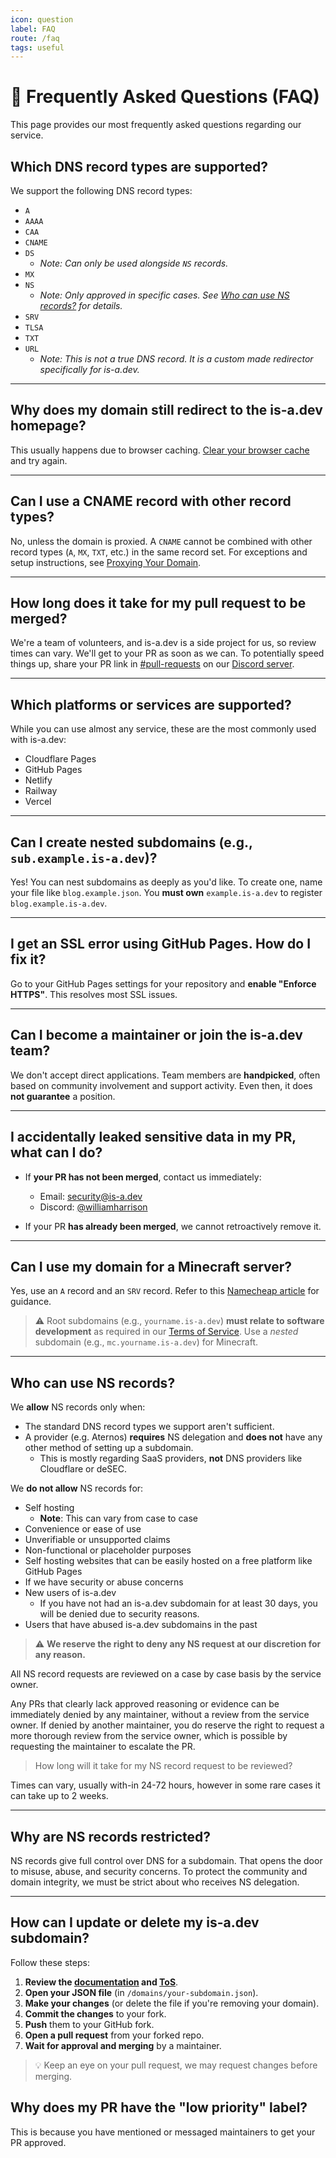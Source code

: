 ```yaml
---
icon: question
label: FAQ
route: /faq
tags: useful
---
```


# 📘 Frequently Asked Questions (FAQ)

This page provides our most frequently asked questions regarding our service.

## Which DNS record types are supported?

We support the following DNS record types:

* `A`
* `AAAA`
* `CAA`
* `CNAME`
* `DS`
  * *Note: Can only be used alongside `NS` records.*
* `MX`
* `NS`
  * *Note: Only approved in specific cases. See [Who can use NS records?](#who-can-use-ns-records) for details.*
* `SRV`
* `TLSA`
* `TXT`
* `URL`
  * *Note: This is not a true DNS record. It is a custom made redirector specifically for is-a.dev.*

---

## Why does my domain still redirect to the is-a.dev homepage?

This usually happens due to browser caching. [Clear your browser cache](https://support.google.com/accounts/answer/32050) and try again.

---

## Can I use a CNAME record with other record types?

No, unless the domain is proxied. A `CNAME` cannot be combined with other record types (`A`, `MX`, `TXT`, etc.) in the same record set. For exceptions and setup instructions, see [Proxying Your Domain](https://docs.is-a.dev/domain-structure/#proxied-optional).

---

## How long does it take for my pull request to be merged?

We're a team of volunteers, and is-a.dev is a side project for us, so review times can vary. We'll get to your PR as soon as we can. To potentially speed things up, share your PR link in [#pull-requests](https://discord.com/channels/830872854677422150/1130858271620726784) on our [Discord server](https://discord.gg/is-a-dev-830872854677422150).

---

## Which platforms or services are supported?

While you can use almost any service, these are the most commonly used with is-a.dev:

* Cloudflare Pages
* GitHub Pages
* Netlify
* Railway
* Vercel

---

## Can I create nested subdomains (e.g., `sub.example.is-a.dev`)?

Yes! You can nest subdomains as deeply as you'd like. To create one, name your file like `blog.example.json`. You **must own** `example.is-a.dev` to register `blog.example.is-a.dev`.

---

## I get an SSL error using GitHub Pages. How do I fix it?

Go to your GitHub Pages settings for your repository and **enable "Enforce HTTPS"**. This resolves most SSL issues.

---

## Can I become a maintainer or join the is-a.dev team?

We don't accept direct applications. Team members are **handpicked**, often based on community involvement and support activity. Even then, it does **not guarantee** a position.

---

## I accidentally leaked sensitive data in my PR, what can I do?

* If **your PR has not been merged**, contact us immediately:

  * Email: [security@is-a.dev](mailto:security@is-a.dev)
  * Discord: [@williamharrison](https://discord.com/users/853158265466257448)

* If your PR **has already been merged**, we cannot retroactively remove it.

---

## Can I use my domain for a Minecraft server?

Yes, use an `A` record and an `SRV` record.
Refer to this [Namecheap article](https://www.namecheap.com/support/knowledgebase/article.aspx/9765/2208/how-can-i-link-my-domain-name-to-a-minecraft-server) for guidance.

> ⚠️ Root subdomains (e.g., `yourname.is-a.dev`) **must relate to software development** as required in our [Terms of Service](https://is-a.dev/terms).
> Use a *nested* subdomain (e.g., `mc.yourname.is-a.dev`) for Minecraft.

---

## Who can use NS records?

We **allow** NS records only when:

* The standard DNS record types we support aren't sufficient.
* A provider (e.g. Aternos) **requires** NS delegation and **does not** have any other method of setting up a subdomain.
  * This is mostly regarding SaaS providers, **not** DNS providers like Cloudflare or deSEC.

We **do not allow** NS records for:

* Self hosting
  * **Note**: This can vary from case to case
* Convenience or ease of use
* Unverifiable or unsupported claims
* Non-functional or placeholder purposes
* Self hosting websites that can be easily hosted on a free platform like GitHub Pages
* If we have security or abuse concerns
* New users of is-a.dev
  * If you have not had an is-a.dev subdomain for at least 30 days, you will be denied due to security reasons.
* Users that have abused is-a.dev subdomains in the past

> ⚠️ **We reserve the right to deny any NS request at our discretion for any reason.**

All NS record requests are reviewed on a case by case basis by the service owner.

Any PRs that clearly lack approved reasoning or evidence can be immediately denied by any maintainer, without a review from the service owner.
If denied by another maintainer, you do reserve the right to request a more thorough review from the service owner, which is possible by requesting the maintainer to escalate the PR.

> How long will it take for my NS record request to be reviewed?

Times can vary, usually with-in 24-72 hours, however in some rare cases it can take up to 2 weeks.

---

## Why are NS records restricted?

NS records give full control over DNS for a subdomain. That opens the door to misuse, abuse, and security concerns. To protect the community and domain integrity, we must be strict about who receives NS delegation.

---

## How can I update or delete my is-a.dev subdomain?

Follow these steps:

1. **Review the [documentation](https://docs.is-a.dev) and [ToS](https://is-a.dev/terms)**.
2. **Open your JSON file** (in `/domains/your-subdomain.json`).
3. **Make your changes** (or delete the file if you're removing your domain).
4. **Commit the changes** to your fork.
5. **Push** them to your GitHub fork.
6. **Open a pull request** from your forked repo.
7. **Wait for approval and merging** by a maintainer.

> 💡 Keep an eye on your pull request, we may request changes before merging.

## Why does my PR have the "low priority" label?

This is because you have mentioned or messaged maintainers to get your PR approved.

